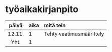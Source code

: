 # työaikakirjanpito

| päivä | aika | mitä tein  |
| :----:|:-----| :-----|
|12.11. | 1    |Tehty vaatimusmäärittely|
|Yht.   | 1    | |
